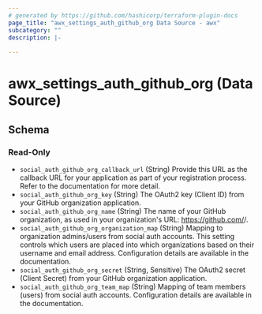 ```yaml
---
# generated by https://github.com/hashicorp/terraform-plugin-docs
page_title: "awx_settings_auth_github_org Data Source - awx"
subcategory: ""
description: |-
  
---
```


# awx_settings_auth_github_org (Data Source)





<!-- schema generated by tfplugindocs -->
## Schema

### Read-Only

- `social_auth_github_org_callback_url` (String) Provide this URL as the callback URL for your application as part of your registration process. Refer to the documentation for more detail.
- `social_auth_github_org_key` (String) The OAuth2 key (Client ID) from your GitHub organization application.
- `social_auth_github_org_name` (String) The name of your GitHub organization, as used in your organization's URL: https://github.com/<yourorg>/.
- `social_auth_github_org_organization_map` (String) Mapping to organization admins/users from social auth accounts. This setting
controls which users are placed into which organizations based on their
username and email address. Configuration details are available in the
documentation.
- `social_auth_github_org_secret` (String, Sensitive) The OAuth2 secret (Client Secret) from your GitHub organization application.
- `social_auth_github_org_team_map` (String) Mapping of team members (users) from social auth accounts. Configuration
details are available in the documentation.
